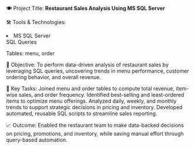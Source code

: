 🍽️ Project Title: 
<b>Restaurant Sales Analysis Using MS SQL Server</b>

🛠️ Tools & Technologies:
<li>MS SQL Server</li>
SQL Queries

Tables: menu, order

🎯 Objective:
To perform data-driven analysis of restaurant sales by leveraging SQL queries, uncovering trends in menu performance, customer ordering behavior, and overall revenue.

🧩 Key Tasks:
Joined menu and order tables to compute total revenue, item-wise sales, and order frequency.
Identified best-selling and least-ordered items to optimize menu offerings.
Analyzed daily, weekly, and monthly trends to support strategic decisions in pricing and inventory.
Developed automated, reusable SQL scripts to streamline sales reporting.

📈 Outcome:
Enabled the restaurant team to make data-backed decisions on pricing, promotions, and inventory, while saving manual effort through query-based automation.

